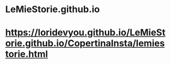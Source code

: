 # LeMieStorie.github.io
# https://loridevyou.github.io/LeMieStorie.github.io/CopertinaInsta/lemiestorie.html
